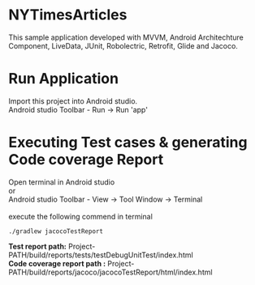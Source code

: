 # NYTimesArticles
This sample application developed with MVVM, Android Architechture Component, LiveData, JUnit, Robolectric, Retrofit, Glide and Jacoco.

# Run Application
Import this project into Android studio. <br>
Android studio Toolbar - Run -> Run 'app'

# Executing Test cases & generating Code coverage Report
Open terminal in Android studio <br>
or <br>
Android studio Toolbar - View -> Tool Window -> Terminal 
<br><br>
execute the following commend in terminal

`./gradlew jacocoTestReport`

**Test report path:** Project-PATH/build/reports/tests/testDebugUnitTest/index.html <br>
**Code coverage report path :** Project-PATH/build/reports/jacoco/jacocoTestReport/html/index.html
